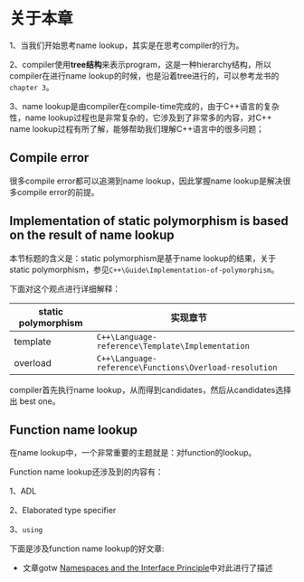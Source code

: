 # 关于本章

1、当我们开始思考name lookup，其实是在思考compiler的行为。

2、compiler使用**tree结构**来表示program，这是一种hierarchy结构，所以compiler在进行name lookup的时候，也是沿着tree进行的，可以参考龙书的`chapter 3`。

3、name lookup是由compiler在compile-time完成的，由于C++语言的复杂性，name lookup过程也是非常复杂的，它涉及到了非常多的内容，对C++ name lookup过程有所了解，能够帮助我们理解C++语言中的很多问题；

## Compile error

很多compile error都可以追溯到name lookup，因此掌握name lookup是解决很多compile error的前提。

## Implementation of static polymorphism is based on the result of name lookup

本节标题的含义是：static polymorphism是基于name lookup的结果，关于static polymorphism，参见`C++\Guide\Implementation-of-polymorphism`。

下面对这个观点进行详细解释：

| static polymorphism | 实现章节                                               |      |
| ------------------- | ------------------------------------------------------ | ---- |
| template            | `C++\Language-reference\Template\Implementation`       |      |
| overload            | `C++\Language-reference\Functions\Overload-resolution` |      |

compiler首先执行name lookup，从而得到candidates，然后从candidates选择出 best one。

## Function name lookup

在name lookup中，一个非常重要的主题就是：对function的lookup。

Function name lookup还涉及到的内容有：

1、ADL

2、Elaborated type specifier

3、`using`

下面是涉及function name lookup的好文章: 

- 文章gotw [Namespaces and the Interface Principle](http://www.gotw.ca/publications/mill08.htm)中对此进行了描述







